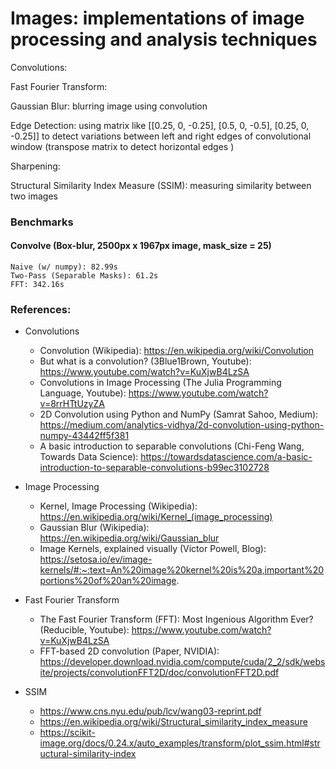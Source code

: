 # Images: implementations of image processing and analysis techniques

Convolutions:

Fast Fourier Transform:

Gaussian Blur: blurring image using convolution

Edge Detection: using matrix like [[0.25, 0, -0.25], [0.5, 0, -0.5], [0.25, 0, -0.25]] to detect variations between left and right edges of convolutional window (transpose matrix to detect horizontal edges )

Sharpening: 

Structural Similarity Index Measure (SSIM): measuring similarity between two images

### Benchmarks
#### Convolve (Box-blur, 2500px x 1967px image, mask_size = 25)

    Naive (w/ numpy): 82.99s  
    Two-Pass (Separable Masks): 61.2s
    FFT: 342.16s

### References:

- Convolutions
    - Convolution (Wikipedia): https://en.wikipedia.org/wiki/Convolution
    - But what is a convolution? (3Blue1Brown, Youtube): https://www.youtube.com/watch?v=KuXjwB4LzSA
    - Convolutions in Image Processing (The Julia Programming Language, Youtube): https://www.youtube.com/watch?v=8rrHTtUzyZA
    - 2D Convolution using Python and NumPy (Samrat Sahoo, Medium): https://medium.com/analytics-vidhya/2d-convolution-using-python-numpy-43442ff5f381
    - A basic introduction to separable convolutions (Chi-Feng Wang, Towards Data Science): https://towardsdatascience.com/a-basic-introduction-to-separable-convolutions-b99ec3102728

- Image Processing
    - Kernel, Image Processing (Wikipedia): https://en.wikipedia.org/wiki/Kernel_(image_processing) 
    - Gaussian Blur (Wikipedia): https://en.wikipedia.org/wiki/Gaussian_blur
    - Image Kernels, explained visually (Victor Powell, Blog): https://setosa.io/ev/image-kernels/#:~:text=An%20image%20kernel%20is%20a,important%20portions%20of%20an%20image.

- Fast Fourier Transform
    - The Fast Fourier Transform (FFT): Most Ingenious Algorithm Ever? (Reducible, Youtube): https://www.youtube.com/watch?v=KuXjwB4LzSA
    - FFT-based 2D convolution (Paper, NVIDIA): https://developer.download.nvidia.com/compute/cuda/2_2/sdk/website/projects/convolutionFFT2D/doc/convolutionFFT2D.pdf

- SSIM
    - https://www.cns.nyu.edu/pub/lcv/wang03-reprint.pdf
    - https://en.wikipedia.org/wiki/Structural_similarity_index_measure
    - https://scikit-image.org/docs/0.24.x/auto_examples/transform/plot_ssim.html#structural-similarity-index
